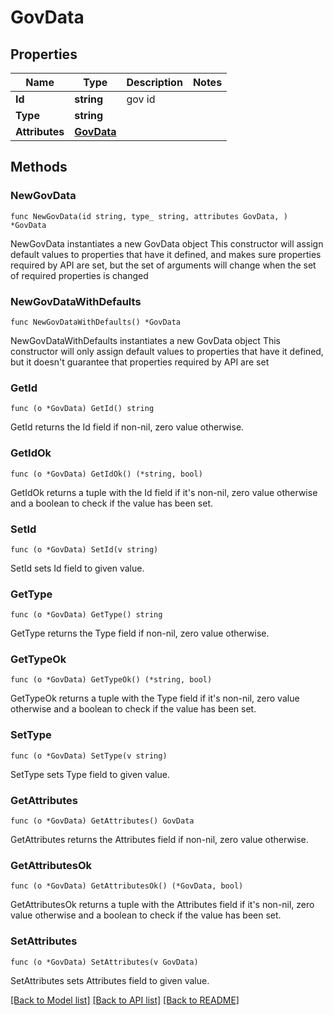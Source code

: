 # GovData

## Properties

Name | Type | Description | Notes
------------ | ------------- | ------------- | -------------
**Id** | **string** | gov id | 
**Type** | **string** |  | 
**Attributes** | [**GovData**](GovData.md) |  | 

## Methods

### NewGovData

`func NewGovData(id string, type_ string, attributes GovData, ) *GovData`

NewGovData instantiates a new GovData object
This constructor will assign default values to properties that have it defined,
and makes sure properties required by API are set, but the set of arguments
will change when the set of required properties is changed

### NewGovDataWithDefaults

`func NewGovDataWithDefaults() *GovData`

NewGovDataWithDefaults instantiates a new GovData object
This constructor will only assign default values to properties that have it defined,
but it doesn't guarantee that properties required by API are set

### GetId

`func (o *GovData) GetId() string`

GetId returns the Id field if non-nil, zero value otherwise.

### GetIdOk

`func (o *GovData) GetIdOk() (*string, bool)`

GetIdOk returns a tuple with the Id field if it's non-nil, zero value otherwise
and a boolean to check if the value has been set.

### SetId

`func (o *GovData) SetId(v string)`

SetId sets Id field to given value.


### GetType

`func (o *GovData) GetType() string`

GetType returns the Type field if non-nil, zero value otherwise.

### GetTypeOk

`func (o *GovData) GetTypeOk() (*string, bool)`

GetTypeOk returns a tuple with the Type field if it's non-nil, zero value otherwise
and a boolean to check if the value has been set.

### SetType

`func (o *GovData) SetType(v string)`

SetType sets Type field to given value.


### GetAttributes

`func (o *GovData) GetAttributes() GovData`

GetAttributes returns the Attributes field if non-nil, zero value otherwise.

### GetAttributesOk

`func (o *GovData) GetAttributesOk() (*GovData, bool)`

GetAttributesOk returns a tuple with the Attributes field if it's non-nil, zero value otherwise
and a boolean to check if the value has been set.

### SetAttributes

`func (o *GovData) SetAttributes(v GovData)`

SetAttributes sets Attributes field to given value.



[[Back to Model list]](../README.md#documentation-for-models) [[Back to API list]](../README.md#documentation-for-api-endpoints) [[Back to README]](../README.md)



